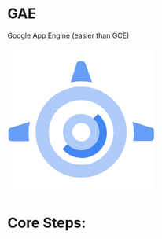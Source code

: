 # GAE
Google App Engine (easier than GCE)

![](https://raw.githubusercontent.com/QueenieCplusplus/GAE/main/gae.jpg)


# Core Steps:

